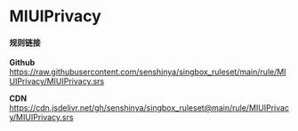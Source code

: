 # MIUIPrivacy

#### 规则链接

**Github**
https://raw.githubusercontent.com/senshinya/singbox_ruleset/main/rule/MIUIPrivacy/MIUIPrivacy.srs

**CDN**
https://cdn.jsdelivr.net/gh/senshinya/singbox_ruleset@main/rule/MIUIPrivacy/MIUIPrivacy.srs